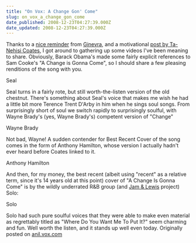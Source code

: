 ```yaml
---
title: "On Vox: A Change Gon' Come"
slug: on_vox_a_change_gon_come
date_published: 2008-12-23T04:27:39.000Z
date_updated: 2008-12-23T04:27:39.000Z
---
```


Thanks to a [nice reminder](http://twitter.com/miz_ginevra/status/1073658911) from [Ginevra](http://ginevra.vox.com/), and a motivational [post by Ta-Nehisi Coates](http://ta-nehisicoates.theatlantic.com/archives/2008/12/the_color_of_change.php), I got around to gathering up some videos I've been meaning to share. Obviously, Barack Obama's made some fairly explicit references to Sam Cooke's "A Change is Gonna Come", so I should share a few pleasing renditions of the song with you.

Seal

Seal turns in a fairly rote, but still worth-the-listen version of the old chestnut. There's something about Seal's voice that makes me wish he had a little bit more Terence Trent D'Arby in him when he sings soul songs. From surprisingly short of soul we switch rapidly to surprisingly soulful, with Wayne Brady's (yes, Wayne Brady's) competent version of "Change"

Wayne Brady

Not bad, Wayne! A sudden contender for Best Recent Cover of the song comes in the form of Anthony Hamilton, whose version I actually hadn't ever heard before Coates linked to it.

Anthony Hamilton

And then, for my money, the best recent (albeit using "recent" as a relative term, since it's 14 years old at this point) cover of "A Change Is Gonna Come" is by the wildly underrated R&B group (and [Jam & Lewis](http://www.dashes.com/anil/2006/07/culture-jamming.html) project) Solo:

Solo

Solo had such pure soulful voices that they were able to make even material as regrettably titled as "Where Do You Want Me To Put It?" seem charming and fun. Well worth the listen, and it stands up well even today.
Originally posted on [anil.vox.com](http://anil.vox.com/library/post/a-change-gon-come.html)
